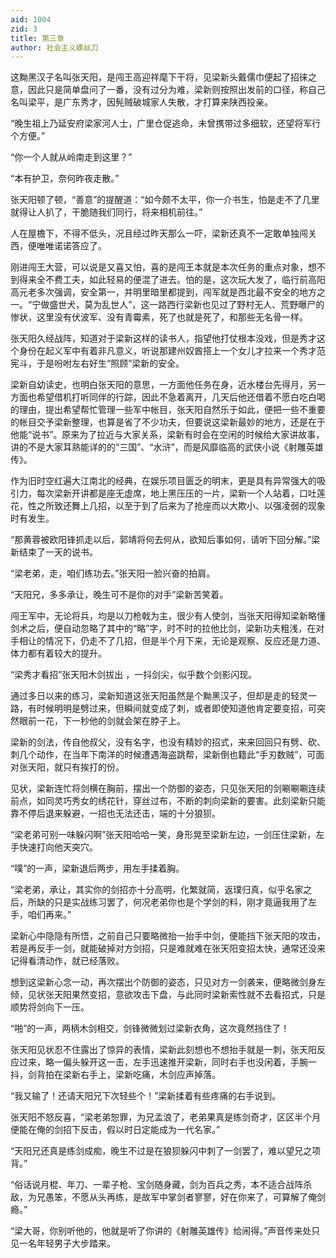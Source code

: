 ```yaml
---
aid: 1004
zid: 3
title: 第三章
author: 社会主义螺丝刀
---
```


这黝黑汉子名叫张天阳，是闯王高迎祥麾下干将，见梁新头戴儒巾便起了招徕之意，因此只是简单盘问了一番，没有过分为难，梁新则按照出发前的口径，称自己名叫梁平，是广东秀才，因髡贼破城家人失散，才打算来陕西投亲。

“晚生祖上乃延安府梁家河人士，广里仓促逃命，未曾携带过多细软，还望将军行个方便。”

“你一个人就从岭南走到这里？”

“本有护卫，奈何昨夜走散。”

张天阳顿了顿，“善意”的提醒道：“如今颇不太平，你一介书生，怕是走不了几里就得让人扒了，干脆随我们同行，将来相机前往。”

人在屋檐下，不得不低头，况且经过昨天那么一吓，梁新还真不一定敢单独闯关西，便唯唯诺诺答应了。

刚进闯王大营，可以说是又喜又怕，喜的是闯王本就是本次任务的重点对象，想不到得来全不费工夫，如此轻易的便混了进去。怕的是，这次玩大发了，临行前高阳高元老多次强调，安全第一，并明里暗里都提到，闯军就是西北最不安全的地方之一。“宁做盛世犬，莫为乱世人”，这一路西行梁新也见过了野村无人、荒野曝尸的惨状，这里没有伏波军、没有青霉素，死了也就是死了，和那些无名骨一样。

张天阳久经战阵，知道对于梁新这样的读书人，指望他打仗根本没戏，但是秀才这个身份在起义军中有着非凡意义，听说那建州奴酋搭上一个女儿才拉来一个秀才范宪斗，于是吩咐左右好生“照顾”梁新的安全。

梁新自幼读史，也明白张天阳的意思，一方面他任务在身，近水楼台先得月，另一方面也希望借机打听同伴的行踪，因此不急着离开，几天后他还借着不愿白吃白喝的理由，提出希望帮忙管理一些军中帐目，张天阳自然乐于如此，便把一些不重要的帐目交予梁新整理，也算是省了不少功夫，但要说这梁新最妙的地方，还是在于他能“说书”。原来为了拉近与大家关系，梁新有时会在空闲的时候给大家讲故事，讲的不是大家耳熟能详的的“三国”、“水浒”，而是风靡临高的武侠小说《射雕英雄传》。

作为旧时空红遍大江南北的经典，在娱乐项目匮乏的明末，更是具有异常强大的吸引力，每次梁新开讲都是座无虚席，地上黑压压的一片，梁新一个人站着，口吐莲花，性之所致还舞上几招，以至于到了后来为了抢座而以大欺小、以强凌弱的现象时有发生。

“那黄蓉被欧阳锋抓走以后，郭靖将何去何从，欲知后事如何，请听下回分解。”梁新结束了一天的说书。

“梁老弟，走，咱们练功去。”张天阳一脸兴奋的拍肩。

“天阳兄，多多承让，晚生可不是你的对手”梁新苦笑着。

闯王军中，无论将兵，均是以刀枪戟为主，很少有人使剑，当张天阳得知梁新略懂剑术之后，便自动忽略了其中的“略”字，时不时的拉他比剑，梁新功夫粗浅，在对手相让的情况下，仍走不了几招，但是半个月下来，无论是观察、反应还是力道、体力都有着较大的提升。

“梁秀才看招”张天阳木剑拔出 ，一抖剑尖，似乎数个剑影闪现。

通过多日以来的练习，梁新知道这张天阳虽然是个黝黑汉子，但却是走的轻灵一路，有时候明明是劈过来，但瞬间就变成了刺，或者即使知道他肯定要变招，可突然眼前一花，下一秒他的剑就会架在脖子上。

梁新的剑法，传自他叔父，没有名字，也没有精妙的招式，来来回回只有劈、砍、刺几个动作，在当年下南洋的时候遭遇海盗跳帮，梁新倒也籍此“手刃数贼”，可面对张天阳，就只有挨打的份。

见状，梁新连忙将剑横在胸前，摆出一个防御的姿态，只见张天阳的剑唰唰唰连续前点，如同灵巧秀女的绣花针，穿丝过布，不断的刺向梁新的要害。此刻梁新只能靠不停后退来躲避，一招也无法还击，端的十分狼狈。

“梁老弟可别一味躲闪啊”张天阳哈哈一笑，身形晃至梁新左边，一剑压住梁新，左手快速打向他天突穴。

“噗”的一声，梁新退后两步，用左手揉着胸。

“梁老弟，承让，其实你的剑招亦十分高明，化繁就简，返璞归真，似乎名家之后，所缺的只是实战练习罢了，何况老弟你也是个学剑的料，刚才竟逼我用了左手，咱们再来。”

梁新心中隐隐有所悟，之前自己只要略微抬一抬手中剑，便能挡下张天阳的攻击，若是再反手一剑，就能破掉对方剑招，只是难就难在张天阳变招太快，通常还没来记得看清动作，就已经落败。

想到这梁新心念一动，再次摆出个防御的姿态，只见对方一剑袭来，便略微剑身左倾，见状张天阳果然变招，意欲攻击下盘，与此同时梁新索性就不去看招式，只是顺势将剑向下一压。

“啪”的一声，两柄木剑相交，剑锋微微划过梁新衣角，这次竟然挡住了！

张天阳见状忍不住露出了惊异的表情，梁新此刻想也不想抬手就是一刺，张天阳反应过来，略一偏头躲开这一击，左手迅速推开梁新，同时右手也没闲着，手腕一抖，剑背拍在梁新右手上，梁新吃痛，木剑应声掉落。

“我又输了！还请天阳兄下次轻些个！”梁新揉着有些疼痛的右手说到。

张天阳不怒反喜，“梁老弟恕罪，为兄孟浪了，老弟果真是练剑奇才，区区半个月便能在俺的剑招下反击，假以时日定能成为一代名家。”

“天阳兄还真是练剑成痴，晚生不过是在狼狈躲闪中刺了一剑罢了，难以望兄之项背。”

“俗话说月棍、年刀、一辈子枪、宝剑随身藏，剑为百兵之秀，本不适合战阵杀敌，为兄愚笨，不愿从头再练，是故军中掌剑者寥寥，好在你来了，可算解了俺剑瘾。”

“梁大哥，你别听他的，他就是听了你讲的《射雕英雄传》给闹得。”声音传来处只见一名年轻男子大步踏来。
